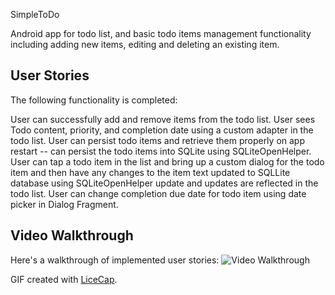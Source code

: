 SimpleToDo

Android app for todo list, and basic todo items management functionality including adding new items, editing and deleting an existing item.



## User Stories

The following functionality is completed:

User can successfully add and remove items from the todo list.
User sees Todo content, priority, and completion date using a custom adapter in the todo list.
User can persist todo items and retrieve them properly on app restart -- can persist the todo items into SQLite using SQLiteOpenHelper.
User can tap a todo item in the list and bring up a custom dialog for the todo item and then have any changes to the item text updated to SQLLite database using SQLiteOpenHelper update and updates are reflected in the todo list.
User can change completion due date for todo item using date picker in Dialog Fragment.



## Video Walkthrough 

Here's a walkthrough of implemented user stories: <img src='http://i.imgur.com/SBTgYqs.gif' title='Video Walkthrough' width='' alt='Video Walkthrough' />

GIF created with [LiceCap](http://www.cockos.com/licecap/).

